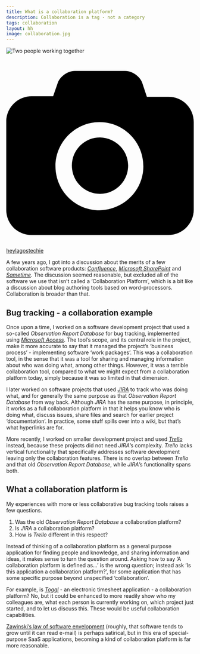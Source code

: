 ```yaml
---
title: What is a collaboration platform?
description: Collaboration is a tag - not a category
tags: collaboration
layout: hh
image: collaboration.jpg
---
```


![Two people working together](collaboration.jpg)

<a class="unsplash" href="https://unsplash.com/photos/IgUR1iX0mqM" rel="noopener noreferrer"><span><svg xmlns="http://www.w3.org/2000/svg" viewBox="0 0 32 32"><title>unsplash-logo</title><path d="M20.8 18.1c0 2.7-2.2 4.8-4.8 4.8s-4.8-2.1-4.8-4.8c0-2.7 2.2-4.8 4.8-4.8 2.7.1 4.8 2.2 4.8 4.8zm11.2-7.4v14.9c0 2.3-1.9 4.3-4.3 4.3h-23.4c-2.4 0-4.3-1.9-4.3-4.3v-15c0-2.3 1.9-4.3 4.3-4.3h3.7l.8-2.3c.4-1.1 1.7-2 2.9-2h8.6c1.2 0 2.5.9 2.9 2l.8 2.4h3.7c2.4 0 4.3 1.9 4.3 4.3zm-8.6 7.5c0-4.1-3.3-7.5-7.5-7.5-4.1 0-7.5 3.4-7.5 7.5s3.3 7.5 7.5 7.5c4.2-.1 7.5-3.4 7.5-7.5z"></path></svg></span><span>heylagostechie</span></a>

A few years ago, I got into a discussion about the merits of a few collaboration software products: 
_[Confluence](http://en.wikipedia.org/wiki/Confluence_%28software%29)_, 
_[Microsoft SharePoint](http://en.wikipedia.org/wiki/Microsoft_SharePoint)_ and 
_[Sametime](http://en.wikipedia.org/wiki/IBM_Sametime)_. 
The discussion seemed reasonable, but excluded all of the software we use that isn’t called a ‘Collaboration Platform’, which is a bit like a discussion about blog authoring tools based on word-processors. Collaboration is broader than that.

## Bug tracking - a collaboration example

Once upon a time, I worked on a software development project that used a so-called _Observation Report Database_ for bug tracking, implemented using _[Microsoft Access](http://en.wikipedia.org/wiki/Microsoft_Access)_. The tool’s scope, and its central role in the project, make it more accurate to say that it managed the project’s ‘business process’ - implementing software ‘work packages’. This was a collaboration tool, in the sense that it was a tool for sharing and managing information about who was doing what, among other things. However, it was a terrible collaboration tool, compared to what we might expect from a collaboration platform today, simply because it was so limited in that dimension.

I later worked on software projects that used _[JIRA](http://en.wikipedia.org/wiki/JIRA)_ to track who was doing what, and for generally the same purpose as that _Observation Report Database_ from way back. Although _JIRA_ has the same purpose, in principle, it works as a full collaboration platform in that it helps you know who is doing what, discuss issues, share files and search for earlier project ‘documentation’. In practice, some stuff spills over into a wiki, but that’s what hyperlinks are for.

More recently, I worked on smaller development project and used _[Trello](http://en.wikipedia.org/wiki/Trello)_ instead, because these projects did not need _JIRA_’s complexity. _Trello_ lacks vertical functionality that specifically addresses software development leaving only the collaboration features. There is no overlap between _Trello_ and that old _Observation Report Database_, while _JIRA_’s functionality spans both.

## What a collaboration platform is

My experiences with more or less collaborative bug tracking tools raises a few questions.

1. Was the old _Observation Report Database_ a collaboration platform?
2. Is _JIRA_ a collaboration platform?
3. How is _Trello_ different in this respect?

Instead of thinking of a collaboration platform as a general purpose application for finding people and knowledge, and sharing information and ideas, it makes sense to turn the question around. Asking how to say ‘A collaboration platform is defined as…’ is the wrong question; instead ask ‘Is this application a collaboration platform?’, for some application that has some specific purpose beyond unspecified ‘collaboration’.

For example, is _[Toggl](http://en.wikipedia.org/wiki/Toggl)_ - an electronic timesheet application - a collaboration platform? No, but it could be enhanced to more readily show who my colleagues are, what each person is currently working on, which project just started, and to let us discuss this. These would be useful collaboration capabilities.

[Zawinski’s law of software envelopment](http://en.wikipedia.org/w/index.php?title=Jamie_Zawinski#Zawinski.27s_law_of_software_envelopment) (roughly, that software tends to grow until it can read e-mail) is perhaps satirical, but in this era of special-purpose SaaS applications, becoming a kind of collaboration platform is far more reasonable.
